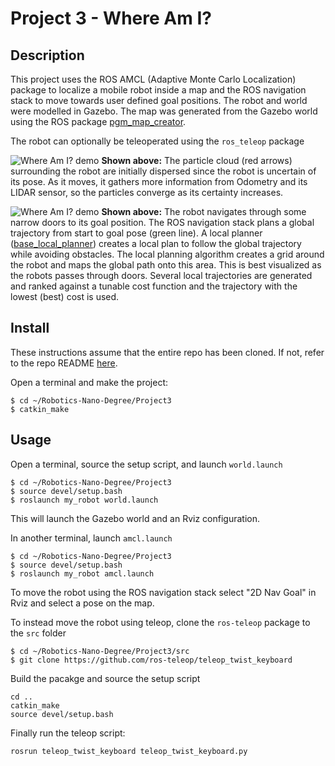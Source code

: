 # Project 3 - Where Am I?

## Description
This project uses the ROS AMCL (Adaptive Monte Carlo Localization) package to localize a mobile robot inside a map and the ROS navigation stack to move towards user defined goal positions. The robot and world were modelled in Gazebo. The map was generated from the Gazebo world using the ROS package [pgm_map_creator](https://github.com/udacity/pgm_map_creator).

The robot can optionally be teleoperated using the `ros_teleop` package

![Where Am I? demo](GIF/WhereAmI_Demo1.gif)
**Shown above:** The particle cloud (red arrows) surrounding the robot are initially dispersed since the robot is uncertain of its pose. As it moves, it gathers more information from Odometry and its LIDAR sensor, so the particles converge as its certainty increases. 

![Where Am I? demo](GIF/WhereAmI_Demo3.gif)
**Shown above:** The robot navigates through some narrow doors to its goal position. The ROS navigation stack plans a global trajectory from start to goal pose (green line). A local planner ([base_local_planner](http://wiki.ros.org/base_local_planner)) creates a local plan to follow the global trajectory while avoiding obstacles. The local planning algorithm creates a grid around the robot and maps the global path onto this area. This is best visualized as the robots passes through doors. Several local trajectories are generated and ranked against a tunable cost function and the trajectory with the lowest (best) cost is used.

## Install
These instructions assume that the entire repo has been cloned. If not, refer to the repo README [here](https://github.com/SagarSaxena/Robotics-Nano-Degree/blob/master/README.md).

Open a terminal and make the project:
```
$ cd ~/Robotics-Nano-Degree/Project3
$ catkin_make
```

## Usage
Open a terminal, source the setup script, and launch `world.launch`
```
$ cd ~/Robotics-Nano-Degree/Project3
$ source devel/setup.bash 
$ roslaunch my_robot world.launch
```
This will launch the Gazebo world and an Rviz configuration.

In another terminal, launch `amcl.launch`
```
$ cd ~/Robotics-Nano-Degree/Project3
$ source devel/setup.bash 
$ roslaunch my_robot amcl.launch
```

To move the robot using the ROS navigation stack select "2D Nav Goal" in Rviz and select a pose on the map.

To instead move the robot using teleop, clone the `ros-teleop` package to the `src` folder
```
$ cd ~/Robotics-Nano-Degree/Project3/src
$ git clone https://github.com/ros-teleop/teleop_twist_keyboard
```

Build the pacakge and source the setup script
```
cd ..
catkin_make
source devel/setup.bash
```

Finally run the teleop script:
```
rosrun teleop_twist_keyboard teleop_twist_keyboard.py
```





